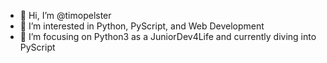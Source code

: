 - 👋 Hi, I’m @timopelster
- 👀 I’m interested in Python, PyScript, and Web Development
- 🌱 I’m focusing on Python3 as a JuniorDev4Life and currently diving into PyScript

<!---
timopelster/timopelster is a ✨ special ✨ repository because its `README.md` (this file) appears on your GitHub profile.
You can click the Preview link to take a look at your changes.
--->
